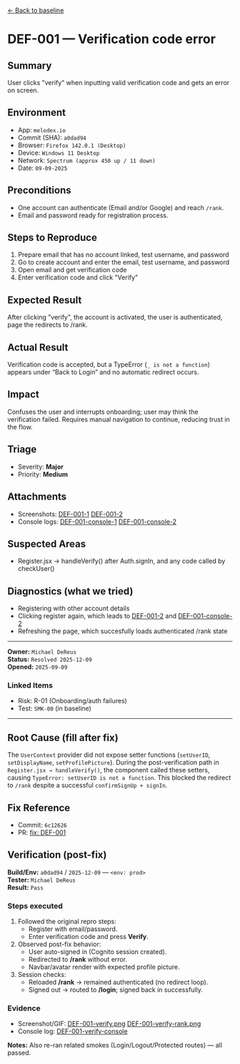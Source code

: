 [← Back to baseline](../baseline.md)

# DEF-001 — Verification code error

## Summary  
User clicks "verify" when inputting valid verification code and gets an error on screen.

## Environment  
- App: `melodex.io`  
- Commit (SHA): `a0dad94`  
- Browser: `Firefox 142.0.1 (Desktop)`
- Device: `Windows 11 Desktop`  
- Network: `Spectrum (approx 450 up / 11 down)`  
- Date: `09-09-2025`   

## Preconditions  
- One account can authenticate (Email and/or Google) and reach `/rank`.
- Email and password ready for registration process.

## Steps to Reproduce  
1. Prepare email that has no account linked, test username, and password
2. Go to create account and enter the email, test username, and password
3. Open email and get verification code
4. Enter verification code and click "Verify"

## Expected Result  
After clicking "verify", the account is activated, the user is authenticated, page the redirects to /rank.

## Actual Result  
Verification code is accepted, but a TypeError (`_ is not a function`) appears under “Back to Login” and no automatic redirect occurs.

## Impact  
Confuses the user and interrupts onboarding; user may think the verification failed. Requires manual navigation to continue, reducing trust in the flow.

## Triage  
- Severity: **Major**  
- Priority: **Medium**  

## Attachments  
- Screenshots: [DEF-001-1](../evidence/DEF-001-1.png)  [DEF-001-2](../evidence/DEF-000-2.png)
- Console logs: [DEF-001-console-1](../evidence/DEF-001-console-1.png)  [DEF-001-console-2](../evidence/DEF-001-console-2.png)

## Suspected Areas  
- Register.jsx → handleVerify() after Auth.signIn, and any code called by checkUser()

## Diagnostics (what we tried)  
- Registering with other account details
- Clicking register again, which leads to [DEF-001-2](../evidence/DEF-000-2.png) and [DEF-001-console-2](../evidence/DEF-001-console-2.png)
- Refreshing the page, which succesfully loads authenticated /rank state

---

**Owner:** `Michael DeReus`  
**Status:** `Resolved 2025-12-09`  
**Opened:** `2025-09-09`  

### Linked Items  
- Risk: R-01 (Onboarding/auth failures)
- Test: `SMK-00` (in baseline)

---

## Root Cause (fill after fix)  
The `UserContext` provider did not expose setter functions (`setUserID`, `setDisplayName`, `setProfilePicture`). During the post-verification path in `Register.jsx → handleVerify()`, the component called these setters, causing `TypeError: setUserID is not a function`. This blocked the redirect to `/rank` despite a successful `confirmSignUp + signIn`.

## Fix Reference  
- Commit: `6c12626`
- PR: [fix: DEF-001](https://github.com/michadereus/Melodex/pull/2)

## Verification (post-fix)

**Build/Env:** `a0dad94` / `2025-12-09` — `<env: prod>`  
**Tester:** `Michael DeReus`  
**Result:** `Pass`

### Steps executed
1. Followed the original repro steps:
   - Register with email/password.
   - Enter verification code and press **Verify**.
2. Observed post-fix behavior:
   - User auto-signed in (Cognito session created).
   - Redirected to **/rank** without error.
   - Navbar/avatar render with expected profile picture.
3. Session checks:
   - Reloaded **/rank** → remained authenticated (no redirect loop).
   - Signed out → routed to **/login**; signed back in successfully.

### Evidence
- Screenshot/GIF: [DEF-001-verify.png](../evidence/DEF-001-verify.png) [DEF-001-verify-rank.png](../evidence/DEF-001-verify-rank.png)
- Console log: [DEF-001-verify-console](../evidence/DEF-001-verify-console.txt)

**Notes:** Also re-ran related smokes (Login/Logout/Protected routes) — all passed.
